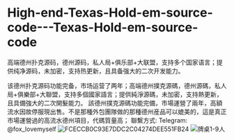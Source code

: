 # High-end-Texas-Hold-em-source-code---Texas-Hold-em-source-code
 高端德州扑克源码，德州源码，私人局+俱乐部+大联盟，支持多个国家语言；提供纯净源码，未加密，支持热更新，且具备强大的二次开发能力。 
 
 该德州扑克源码功能完备，市场运营了两年；高端德州撲克源碼，德州源碼，私人局+俱樂部+大聯盟，支持多個國家語言；提供純淨源碼，未加密，支持熱更新，且具備強大的二次開髮能力。 
 該德州撲克源碼功能完備，市場運營了兩年，高額流水因故停服現出售。不是那種外包團隊做的那種德州産品可以媲美的，這是真正市場運營過的高流水德州項目，代碼質量高；
 聯繫方式: Telegram: @fox_lovemyself
![FCECCB0C93E7DDC2C04274DEE551FB24](https://github.com/user-attachments/assets/9885072d-c75d-4fd8-84e4-e8a65250e10d)
![牌桌1-9人](https://github.com/user-attachments/assets/adad8858-9ed3-4554-a00a-89f900636408)
